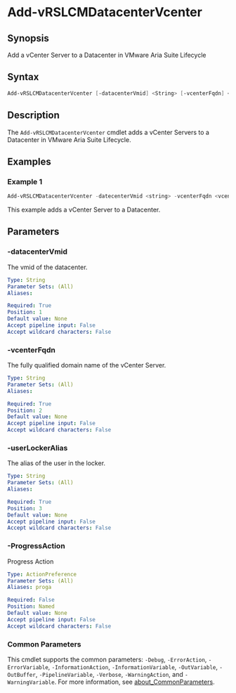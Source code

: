 # Add-vRSLCMDatacenterVcenter

## Synopsis

Add a vCenter Server to a Datacenter in VMware Aria Suite Lifecycle

## Syntax

```powershell
Add-vRSLCMDatacenterVcenter [-datacenterVmid] <String> [-vcenterFqdn] <String> [-userLockerAlias] <String> [-ProgressAction <ActionPreference>] [<CommonParameters>]
```

## Description

The `Add-vRSLCMDatacenterVcenter` cmdlet adds a vCenter Servers to a Datacenter in VMware Aria Suite Lifecycle.

## Examples

### Example 1

```powershell
Add-vRSLCMDatacenterVcenter -datecenterVmid <string> -vcenterFqdn <vcenter_fqdn> -userLockerAlias <user_alias>
```

This example adds a vCenter Server to a Datacenter.

## Parameters

### -datacenterVmid

The vmid of the datacenter.

```yaml
Type: String
Parameter Sets: (All)
Aliases:

Required: True
Position: 1
Default value: None
Accept pipeline input: False
Accept wildcard characters: False
```

### -vcenterFqdn

The fully qualified domain name of the vCenter Server.

```yaml
Type: String
Parameter Sets: (All)
Aliases:

Required: True
Position: 2
Default value: None
Accept pipeline input: False
Accept wildcard characters: False
```

### -userLockerAlias

The alias of the user in the locker.

```yaml
Type: String
Parameter Sets: (All)
Aliases:

Required: True
Position: 3
Default value: None
Accept pipeline input: False
Accept wildcard characters: False
```

### -ProgressAction

Progress Action

```yaml
Type: ActionPreference
Parameter Sets: (All)
Aliases: proga

Required: False
Position: Named
Default value: None
Accept pipeline input: False
Accept wildcard characters: False
```

### Common Parameters

This cmdlet supports the common parameters: `-Debug`, `-ErrorAction`, `-ErrorVariable`, `-InformationAction`, `-InformationVariable`, `-OutVariable`, `-OutBuffer`, `-PipelineVariable`, `-Verbose`, `-WarningAction`, and `-WarningVariable`. For more information, see [about_CommonParameters](http://go.microsoft.com/fwlink/?LinkID=113216).
